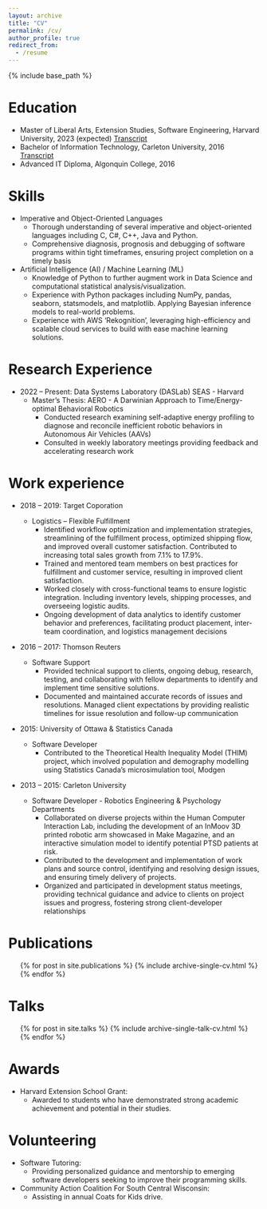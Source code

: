 ```yaml
---
layout: archive
title: "CV"
permalink: /cv/
author_profile: true
redirect_from:
  - /resume
---
```


{% include base_path %}

Education
======
* Master of Liberal Arts, Extension Studies, Software Engineering, Harvard University, 2023 (expected) [Transcript](https://ZachSullivan.github.io/files/transcripts/Harvard-Official-Transcript.pdf)
* Bachelor of Information Technology, Carleton University, 2016 [Transcript](https://ZachSullivan.github.io/files/transcripts/Carleton-Transcript.pdf)
* Advanced IT Diploma, Algonquin College, 2016

Skills
======
* Imperative and Object-Oriented Languages
  * Thorough understanding of several imperative and object-oriented languages including C, C#, C++, Java and Python.
  * Comprehensive diagnosis, prognosis and debugging of software programs within tight timeframes, ensuring project completion on a timely basis
* Artificial Intelligence (AI) / Machine Learning (ML)
  * Knowledge of Python to further augment work in Data Science and computational statistical analysis/visualization.
  * Experience with Python packages including NumPy, pandas, seaborn, statsmodels, and matplotlib. Applying Bayesian
inference models to real-world problems.
  * Experience with AWS ‘Rekognition’, leveraging high-efficiency and scalable cloud services to build with ease machine learning solutions.

Research Experience
======

* 2022 – Present: Data Systems Laboratory (DASLab) SEAS - Harvard 
  * Master’s Thesis: AERO - A Darwinian Approach to Time/Energy-optimal Behavioral Robotics 
    * Conducted research examining self-adaptive energy profiling to diagnose and reconcile inefficient robotic behaviors in Autonomous Air Vehicles (AAVs)
    * Consulted in weekly laboratory meetings providing feedback and accelerating research work

Work experience
======
* 2018 – 2019: Target Coporation
  * Logistics – Flexible Fulfillment 
    * Identified workflow optimization and implementation strategies, streamlining of the fulfillment process, optimized shipping flow, and improved overall customer satisfaction. Contributed to increasing total sales growth from 7.1% to 17.9%.
    * Trained and mentored team members on best practices for fulfillment and customer service, resulting in improved client satisfaction.
    * Worked closely with cross-functional teams to ensure logistic integration. Including inventory levels, shipping processes, and overseeing logistic audits.
    * Ongoing development of data analytics to identify customer behavior and preferences, facilitating product placement, inter-team coordination, and logistics management decisions

* 2016 – 2017: Thomson Reuters
  * Software Support 
    * Provided technical support to clients, ongoing debug, research, testing, and collaborating with fellow departments to identify and implement time sensitive solutions.
    * Documented and maintained accurate records of issues and resolutions. Managed client expectations by providing realistic timelines for issue resolution and follow-up communication

* 2015: University of Ottawa & Statistics Canada
  * Software Developer
    * Contributed to the Theoretical Health Inequality Model (THIM) project, which involved population and demography modelling using Statistics Canada’s microsimulation tool, Modgen

* 2013 – 2015: Carleton University
  * Software Developer - Robotics Engineering & Psychology Departments 
    * Collaborated on diverse projects within the Human Computer Interaction Lab, including the development of an InMoov 3D printed robotic arm showcased in Make Magazine, and an interactive simulation model to identify potential PTSD patients at risk.
    * Contributed to the development and implementation of work plans and source control, identifying and resolving design issues, and ensuring timely delivery of projects.
    * Organized and participated in development status meetings, providing technical guidance and advice to clients on project issues and progress, fostering strong client-developer relationships

Publications
======
  <ul>{% for post in site.publications %}
    {% include archive-single-cv.html %}
  {% endfor %}</ul>
  
Talks
======
  <ul>{% for post in site.talks %}
    {% include archive-single-talk-cv.html %}
  {% endfor %}</ul>
  
Awards
======
* Harvard Extension School Grant: 
  * Awarded to students who have demonstrated strong academic achievement and potential in their studies.

Volunteering
======
* Software Tutoring: 
  * Providing personalized guidance and mentorship to emerging software developers seeking to improve their programming skills.
* Community Action Coalition For South Central Wisconsin: 
  * Assisting in annual Coats for Kids drive.

